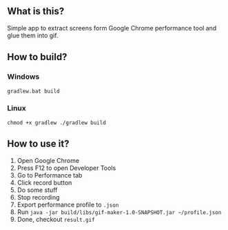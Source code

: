 ## What is this?
Simple app to extract screens form Google Chrome performance tool and glue them into gif.

## How to build?
### Windows

`gradlew.bat build`

### Linux

`
chmod +x gradlew
./gradlew build
`

## How to use it?
1. Open Google Chrome
1. Press F12 to open Developer Tools
1. Go to Performance tab
1. Click record button
1. Do some stuff
1. Stop recording
1. Export performance profile to `.json`
1. Run `java -jar build/libs/gif-maker-1.0-SNAPSHOT.jar ~/profile.json`
1. Done, checkout `result.gif`